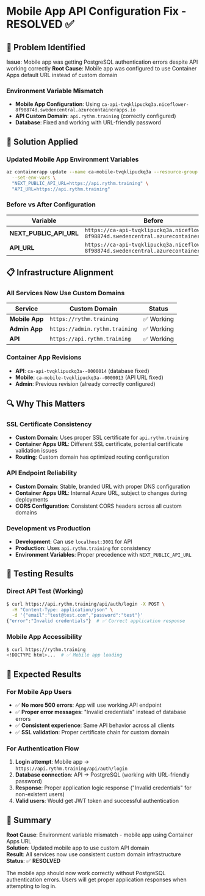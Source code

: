 # Mobile App API Configuration Fix - RESOLVED ✅

## 🐛 Problem Identified

**Issue**: Mobile app was getting PostgreSQL authentication errors despite API working correctly
**Root Cause**: Mobile app was configured to use Container Apps default URL instead of custom domain

### Environment Variable Mismatch
- **Mobile App Configuration**: Using `ca-api-tvqklipuckq3a.niceflower-8f98874d.swedencentral.azurecontainerapps.io`  
- **API Custom Domain**: `api.rythm.training` (correctly configured)
- **Database**: Fixed and working with URL-friendly password

## 🔧 Solution Applied

### Updated Mobile App Environment Variables
```bash
az containerapp update --name ca-mobile-tvqklipuckq3a --resource-group rg-rythm-prod \
  --set-env-vars \
  "NEXT_PUBLIC_API_URL=https://api.rythm.training" \
  "API_URL=https://api.rythm.training"
```

### Before vs After Configuration

| **Variable** | **Before** | **After** |
|--------------|------------|-----------|
| **NEXT_PUBLIC_API_URL** | `https://ca-api-tvqklipuckq3a.niceflower-8f98874d.swedencentral.azurecontainerapps.io` | `https://api.rythm.training` |
| **API_URL** | `https://ca-api-tvqklipuckq3a.niceflower-8f98874d.swedencentral.azurecontainerapps.io` | `https://api.rythm.training` |

## 📋 Infrastructure Alignment

### All Services Now Use Custom Domains
| **Service** | **Custom Domain** | **Status** |
|-------------|-------------------|------------|
| **Mobile App** | `https://rythm.training` | ✅ Working |
| **Admin App** | `https://admin.rythm.training` | ✅ Working |
| **API** | `https://api.rythm.training` | ✅ Working |

### Container App Revisions
- **API**: `ca-api-tvqklipuckq3a--0000014` (database fixed)
- **Mobile**: `ca-mobile-tvqklipuckq3a--0000013` (API URL fixed)
- **Admin**: Previous revision (already correctly configured)

## 🔍 Why This Matters

### SSL Certificate Consistency
- **Custom Domain**: Uses proper SSL certificate for `api.rythm.training`
- **Container Apps URL**: Different SSL certificate, potential certificate validation issues
- **Routing**: Custom domain has optimized routing configuration

### API Endpoint Reliability
- **Custom Domain**: Stable, branded URL with proper DNS configuration
- **Container Apps URL**: Internal Azure URL, subject to changes during deployments
- **CORS Configuration**: Consistent CORS headers across all custom domains

### Development vs Production
- **Development**: Can use `localhost:3001` for API
- **Production**: Uses `api.rythm.training` for consistency
- **Environment Variables**: Proper precedence with `NEXT_PUBLIC_API_URL`

## 🧪 Testing Results

### Direct API Test (Working)
```bash
$ curl https://api.rythm.training/api/auth/login -X POST \
  -H "Content-Type: application/json" \
  -d '{"email":"test@test.com","password":"test"}'
{"error":"Invalid credentials"}  # ✅ Correct application response
```

### Mobile App Accessibility
```bash
$ curl https://rythm.training
<!DOCTYPE html>...  # ✅ Mobile app loading
```

## 🎯 Expected Results

### For Mobile App Users
- ✅ **No more 500 errors**: App will use working API endpoint
- ✅ **Proper error messages**: "Invalid credentials" instead of database errors
- ✅ **Consistent experience**: Same API behavior across all clients
- ✅ **SSL validation**: Proper certificate chain for custom domain

### For Authentication Flow
1. **Login attempt**: Mobile app → `https://api.rythm.training/api/auth/login`
2. **Database connection**: API → PostgreSQL (working with URL-friendly password)
3. **Response**: Proper application logic response ("Invalid credentials" for non-existent users)
4. **Valid users**: Would get JWT token and successful authentication

## 📝 Summary

**Root Cause**: Environment variable mismatch - mobile app using Container Apps URL  
**Solution**: Updated mobile app to use custom API domain  
**Result**: All services now use consistent custom domain infrastructure  
**Status**: ✅ **RESOLVED**

The mobile app should now work correctly without PostgreSQL authentication errors. Users will get proper application responses when attempting to log in.